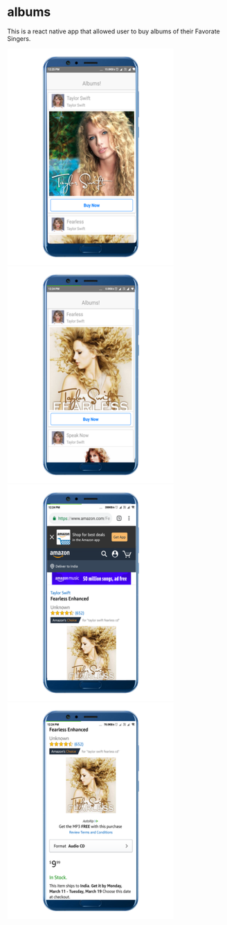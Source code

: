 # albums
This is a react native app that allowed user to buy albums of their Favorate Singers.
<div>
<img src="image/albums1.png" height="500" width="">
<img src="image/albums2.png" height="500" width="">
  </div>
<div>
<img src="image/albums3.png" height="500" width="">
<img src="image/albums4.png" height="500" width="">
  </div>
